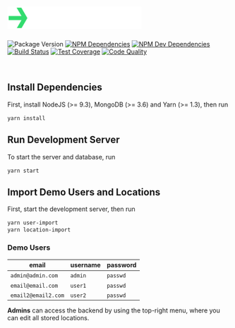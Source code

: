 # <img src="arriven-logo.svg" height="50" alt="arriven">

![Package Version](https://img.shields.io/github/package-json/v/reitermarkus/web-services.svg)
[![NPM Dependencies](https://david-dm.org/reitermarkus/web-services.svg)](https://david-dm.org/reitermarkus/web-services)
[![NPM Dev Dependencies](https://david-dm.org/reitermarkus/web-services/dev-status.svg)](https://david-dm.org/reitermarkus/web-services?type=dev)
[![Build Status](https://travis-ci.org/reitermarkus/web-services.svg)](https://travis-ci.org/reitermarkus/web-services)
[![Test Coverage](https://coveralls.io/repos/github/reitermarkus/web-services/badge.svg)](https://coveralls.io/github/reitermarkus/web-services)
[![Code Quality](https://api.codacy.com/project/badge/Grade/1e771028d09c4a159e804f265422a7b6)](https://www.codacy.com/app/reitermarkus/web-services)

<br/>

## Install Dependencies

First, install NodeJS (>= 9.3), MongoDB (>= 3.6) and Yarn (>= 1.3), then run

```shell
yarn install
```

## Run Development Server

To start the server and database, run

```shell
yarn start
```

## Import Demo Users and Locations

First, start the development server, then run

```shell
yarn user-import
yarn location-import
```

### Demo Users

| email               | username | password |
|---------------------|----------|----------|
| `admin@admin.com`   | `admin`  | `passwd` |
| `email@email.com`   | `user1`  | `passwd` |
| `email2@email2.com` | `user2`  | `passwd` |

**Admins** can access the backend by using the top-right menu, where you can
edit all stored locations.
